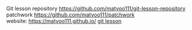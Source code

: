 Git lesson repository https://github.com/matyoo111/git-lesson-repository <br>
patchwork https://github.com/matyoo111/patchwork <br>
website: https://matyoo111.github.io/
[git lesson](https://github.com/matyoo111/git-lesson-repository)
